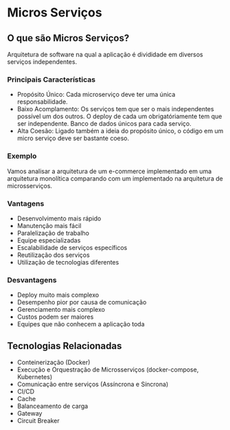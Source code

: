 # Micros Serviços

## O que são Micros Serviços?

Arquitetura de software na qual a aplicação é divididade em diversos serviços independentes.

### Principais Características

- Propósito Único: Cada microserviço deve ter uma única responsabilidade.
- Baixo Acomplamento: Os serviços tem que ser o mais independentes possível um dos outros. O deploy de cada um obrigatóriamente tem que ser independente. Banco de dados únicos para cada serviço.
- Alta Coesão: Ligado também a ideia do propósito único, o código em um micro serviço deve ser bastante coeso.

### Exemplo

Vamos analisar a arquitetura de um e-commerce implementado em uma arquitetura monolítica comparando com um implementado na arquitetura de microsserviços.

### Vantagens

- Desenvolvimento mais rápido
- Manutenção mais fácil
- Paralelização de trabalho
- Equipe especializadas
- Escalabilidade de serviços específicos
- Reutilização dos serviços
- Utilização de tecnologias diferentes

### Desvantagens

- Deploy muito mais complexo
- Desempenho pior por causa de comunicação
- Gerenciamento mais complexo
- Custos podem ser maiores
- Equipes que não conhecem a aplicação toda

## Tecnologias Relacionadas

- Conteinerização (Docker)
- Execução e Orquestração de Microsserviços (docker-compose, Kubernetes)
- Comunicação entre serviços (Assíncrona e Síncrona)
- CI/CD
- Cache
- Balanceamento de carga
- Gateway
- Circuit Breaker
